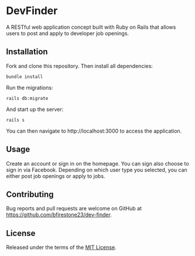 # DevFinder

A RESTful web application concept built with Ruby on Rails that allows users to post and apply to developer job openings.

## Installation

Fork and clone this repository. Then install all dependencies:

```bundle install```

Run the migrations:

```rails db:migrate```

And start up the server:

```rails s```

You can then navigate to http://localhost:3000 to access the application.

## Usage

Create an account or sign in on the homepage. You can sign also choose to sign in via Facebook. Depending on which user type you selected, you can either post job openings or apply to jobs.

## Contributing

Bug reports and pull requests are welcome on GitHub at https://github.com/bfirestone23/dev-finder.

## License

Released under the terms of the [MIT License](https://opensource.org/licenses/MIT).